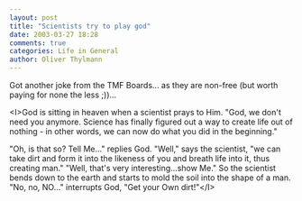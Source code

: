 ```yaml
---
layout: post
title: "Scientists try to play god"
date: 2003-03-27 18:28
comments: true
categories: Life in General
author: Oliver Thylmann
---
```



Got another joke from the TMF Boards... as they are non-free (but worth paying for none the less ;))...

&lt;I&gt;God is sitting in heaven when a scientist prays to Him.
&quot;God, we don't need you anymore. Science has finally figured out a way to create life out of nothing - in other words, we can now do what you did in the beginning.&quot;

&quot;Oh, is that so? Tell Me...&quot; replies God.
&quot;Well,&quot; says the scientist, &quot;we can take dirt and form it into the likeness of you and breath life into it, thus creating man.&quot;
&quot;Well, that's very interesting...show Me.&quot;
So the scientist bends down to the earth and starts to mold the soil into the shape of a man.
&quot;No, no, NO...&quot; interrupts God, &quot;Get your Own dirt!&quot;&lt;/I&gt;

